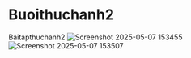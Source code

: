 # Buoithuchanh2
Baitapthuchanh2
![Screenshot 2025-05-07 153455](https://github.com/user-attachments/assets/543c0e88-dbef-41fd-9517-4cd23348868f)
![Screenshot 2025-05-07 153507](https://github.com/user-attachments/assets/b231fbe5-6dff-45ae-b7eb-04a494bce9f0)
